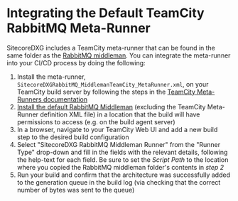 # Integrating the Default TeamCity RabbitMQ Meta-Runner

SitecoreDXG includes a TeamCity meta-runner that can be found in the same folder as the [RabbitMQ middleman](../../getting-started/using-sitecoredxg/using-the-default-rabbitmq-middleman-and-trigger/). You can integrate the meta-runner into your CI/CD process by doing the following:

1. Install the meta-runner, `SitecoreDXGRabbitMQ_MiddlemanTeamCity_MetaRunner.xml`, on your TeamCity build server by following the steps in the [TeamCity Meta-Runners documentation](https://confluence.jetbrains.com/display/TCD18/Working+with+Meta-Runner#WorkingwithMeta-Runner-InstallingMeta-Runner)
2. [Install the default RabbitMQ Middleman](../../getting-started/installing-sitecoredxg/general-installation/optional-install-the-default-rabbitmq-middleman.md) \(excluding the TeamCity Meta-Runner definition XML file\) in a location that the build will have permissions to access \(e.g. on the build agent server\)
3. In a browser, navigate to your TeamCity Web UI and add a new build step to the desired build configuration
4. Select "SitecoreDXG RabbitMQ Middleman Runner" from the "Runner Type" drop-down and fill in the fields with the relevant details, following the help-text for each field. Be sure to set the _Script Path_ to the location where you copied the RabbitMQ middleman folder's contents in _step 2_
5. Run your build and confirm that the architecture was successfully added to the generation queue in the build log \(via checking that the correct number of bytes was sent to the queue\) 

